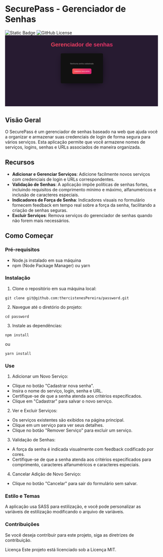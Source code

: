 # SecurePass - Gerenciador de Senhas
![Static Badge](https://img.shields.io/badge/thercistenes-secure%20pass-purple)
![GitHub License](https://img.shields.io/github/license/thercistenesPereira/password)
<img src='src/images/Captura de tela de 2024-01-03 21-52-50.png'>

## Visão Geral
O SecurePass é um gerenciador de senhas baseado na web que ajuda você a organizar e armazenar suas credenciais de login de forma segura para vários serviços. Esta aplicação permite que você armazene nomes de serviços, logins, senhas e URLs associados de maneira organizada.

## Recursos
- **Adicionar e Gerenciar Serviços**: Adicione facilmente novos serviços com credenciais de login e URLs correspondentes.
- **Validação de Senhas**: A aplicação impõe políticas de senhas fortes, incluindo requisitos de comprimento mínimo e máximo, alfanuméricos e inclusão de caracteres especiais.
- **Indicadores de Força de Senha**: Indicadores visuais no formulário fornecem feedback em tempo real sobre a força da senha, facilitando a criação de senhas seguras.
- **Excluir Serviços**: Remova serviços do gerenciador de senhas quando não forem mais necessários.

## Como Começar
### Pré-requisitos
- Node.js instalado em sua máquina
- npm (Node Package Manager) ou yarn

### Instalação
1. Clone o repositório em sua máquina local:

```
git clone git@github.com:thercistenesPereira/password.git
```
2. Navegue até o diretório do projeto:
```
cd password
```
3. Instale as dependências:
```
npm install
```
ou
```
yarn install
```
### Use
1. Adicionar um Novo Serviço:
- Clique no botão "Cadastrar nova senha".
- Insira o nome do serviço, login, senha e URL.
- Certifique-se de que a senha atenda aos critérios especificados.
- Clique em "Cadastrar" para salvar o novo serviço.
  
2. Ver e Excluir Serviços:
- Os serviços existentes são exibidos na página principal.
- Clique em um serviço para ver seus detalhes.
- Clique no botão "Remover Serviço" para excluir um serviço.

3. Validação de Senhas:
- A força da senha é indicada visualmente com feedback codificado por cores.
- Certifique-se de que a senha atenda aos critérios especificados para comprimento, caracteres alfanuméricos e caracteres especiais.

4. Cancelar Adição de Novo Serviço:
- Clique no botão "Cancelar" para sair do formulário sem salvar.

### Estilo e Temas
A aplicação usa SASS para estilização, e você pode personalizar as variáveis de estilização modificando o arquivo de variáveis.

### Contribuições
Se você deseja contribuir para este projeto, siga as diretrizes de contribuição.

Licença
Este projeto está licenciado sob a Licença MIT.
